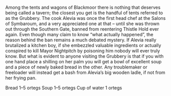 Among the tents and wagons of Blackmoor there is nothing that deserves being called a tavern; the closest you get is the handful of tents referred to as the Grubbery. The cook Alevia was once the first head chef at the Salons of Symbaroum, and a very appreciated one at that – until she was thrown out through the Southern Gate, banned from reentering Thistle Hold ever again. Even though many claim to know “what actually happened”, the reason behind the ban remains a much debated mystery. If Alevia really brutalized a kitchen boy, if she embezzled valuable ingredients or actually conspired to kill Mayor Nightpitch by poisoning him nobody will ever truly know. But what is evident to anyone visiting the Grubbery is that if you with one hand place a shilling on her palm you will get a bowl of excellent soup and a piece of newly baked bread in the other. Any troublemaker or freeloader will instead get a bash from Alevia’s big wooden ladle, if not from her frying pan. 

Bread 1–5 ortegs 
Soup 1–5 ortegs 
Cup of water 1 ortegs